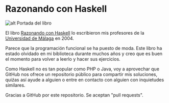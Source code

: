 # Razonando con Haskell
![alt Portada del libro](http://www.lcc.uma.es/~pepeg/pfHaskell/portada.jpg)

El libro [Razonando con Haskell](http://www.lcc.uma.es/~pepeg/pfHaskell/) lo escribieron mis profesores de la [Universidad de Málaga](https://www.uma.es) en 2004.

Parece que la programación funcional se ha puesto de moda. Este libro ha estado olvidado en mi biblioteca durante muchos años y creo que es buen el momento para volver a leerlo y hacer sus ejercicios.

Como Haskell no es tan popular como PHP o Java, voy a aprovechar que GitHub nos ofrece un repositorio público para compartir mis soluciones, quiźas así ayude a alguien o entre en contacto con alguien con inquietudes similares.

Gracias a GitHub por este repositorio. Se aceptan "pull requests".

